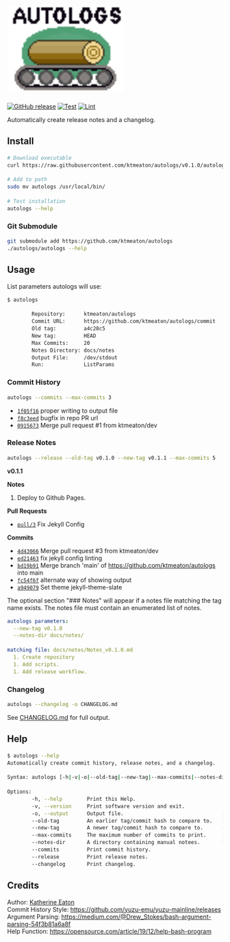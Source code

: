 # <img src="https://raw.githubusercontent.com/ktmeaton/autologs/main/logo.png" alt="drawing" height="200"/>

[![GitHub release](https://img.shields.io/github/release/ktmeaton/autologs/all.svg)](https://github.com/ktmeaton/autologs/releases/)
[![Test](https://github.com/ktmeaton/autologs/actions/workflows/test.yaml/badge.svg)](https://github.com/ktmeaton/autologs/actions/workflows/test.yaml)
[![Lint](https://github.com/ktmeaton/autologs/actions/workflows/lint.yaml/badge.svg)](https://github.com/ktmeaton/autologs/actions/workflows/lint.yaml)

Automatically create release notes and a changelog.

## Install

```bash
# Download executable
curl https://raw.githubusercontent.com/ktmeaton/autologs/v0.1.0/autologs -o autologs

# Add to path
sudo mv autologs /usr/local/bin/

# Test installation
autologs --help
```

### Git Submodule

```bash
git submodule add https://github.com/ktmeaton/autologs
./autologs/autologs --help
```

## Usage

List parameters autologs will use:

```bash
$ autologs

        Repository:      ktmeaton/autologs
        Commit URL:      https://github.com/ktmeaton/autologs/commit
        Old tag:         a4c28c5
        New tag:         HEAD
        Max Commits:     20
        Notes Directory: docs/notes
        Output File:     /dev/stdout
        Run:             ListParams
```

### Commit History

```bash
autologs --commits --max-commits 3
```

* [```1f05f16```](https://github.com/ktmeaton/autologs/commit/1f05f16) proper writing to output file
* [```f8c3eed```](https://github.com/ktmeaton/autologs/commit/f8c3eed) bugfix in repo PR url
* [```0915673```](https://github.com/ktmeaton/autologs/commit/0915673) Merge pull request #1 from ktmeaton/dev

### Release Notes

``` bash
autologs --release --old-tag v0.1.0 --new-tag v0.1.1 --max-commits 5
```

**v0.1.1**

**Notes**

1. Deploy to Github Pages.

**Pull Requests**

* [```pull/3```](https://github.com/ktmeaton/autologs/pull/3) Fix Jekyll Config

**Commits**

* [```4d43066```](https://github.com/ktmeaton/autologs/commit/4d43066) Merge pull request #3 from ktmeaton/dev
* [```ed21463```](https://github.com/ktmeaton/autologs/commit/ed21463) fix jekyll config linting
* [```bd19b91```](https://github.com/ktmeaton/autologs/commit/bd19b91) Merge branch 'main' of https://github.com/ktmeaton/autologs into main
* [```fc54f6f```](https://github.com/ktmeaton/autologs/commit/fc54f6f) alternate way of showing output
* [```a949079```](https://github.com/ktmeaton/autologs/commit/a949079) Set theme jekyll-theme-slate

The optional section "### Notes" will appear if a notes file matching the tag name exists.
The notes file must contain an enumerated list of notes.

```yaml
autologs parameters:
  --new-tag v0.1.0
  --notes-dir docs/notes/

matching file: docs/notes/Notes_v0.1.0.md
  1. Create repository
  1. Add scripts.
  1. Add release workflow.
```

### Changelog

```bash
autologs --changelog -o CHANGELOG.md
```

See [CHANGELOG.md](https://github.com/ktmeaton/autologs/blob/main/CHANGELOG.md) for full output.

## Help

```bash
$ autologs --help
Automatically create commit history, release notes, and a changelog.

Syntax: autologs [-h|-v|-o|--old-tag|--new-tag|--max-commits|--notes-dir|--commits|--release]

Options:
        -h, --help        Print this Help.
        -v, --version     Print software version and exit.
        -o, --output      Output file.                                [ default: /dev/stdout ]
        --old-tag         An earlier tag/commit hash to compare to.   [ default: a4c28c5 ]
        --new-tag         A newer tag/commit hash to compare to.      [ default: HEAD ]
        --max-commits     The maximum number of commits to print.     [ default: 20 ]
        --notes-dir       A directory containing manual notees.       [ default: docs/notes ]
        --commits         Print commit history.
        --release         Print release notes.
        --changelog       Print changelog.
```

## Credits

Author: [Katherine Eaton](https://ktmeaton.github.io/)  
Commit History Style: <https://github.com/yuzu-emu/yuzu-mainline/releases>  
Argument Parsing: <https://medium.com/@Drew_Stokes/bash-argument-parsing-54f3b81a6a8f>  
Help Function: <https://opensource.com/article/19/12/help-bash-program>
